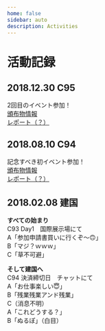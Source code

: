 ```yaml
---
home: false
sidebar: auto
description: Activities
---
```


# 活動記録

## 2018.12.30 C95
2回目のイベント参加！  
[頒布物情報](/archives/#_2018-11-03-c95参加します！)  
[レポート（？）](https://blog.ebiiim.com/diary/2350/)

## 2018.08.10 C94
記念すべき初イベント参加！  
[頒布物情報](/archives/#_2018-06-08-c94参加します！)  
[レポート（？）](https://blog.ebiiim.com/diary/2191/)

## 2018.02.08 建国

**すべての始まり**  
C93 Day1　国際展示場にて  
A「参加申請書買いに行くぞ～🙃」  
B「マジ？ｗｗｗ」  
C「草不可避」  

**そして建国へ**  
C94 決済締切日　チャットにて  
A「お仕事楽しい😇」  
B「残業残業アンド残業」  
C（消息不明）  
A「これどうする？」  
B「ぬるぽ」（白目）
